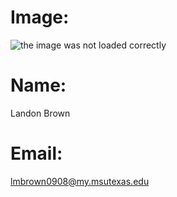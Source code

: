 
# Image:
![the image was not loaded correctly](https://www.google.com/imgres?imgurl=https%3A%2F%2Fpbs.twimg.com%2Fprofile_images%2F1024478136271077378%2F9GQW6Evc_400x400.jpg&imgrefurl=https%3A%2F%2Ftwitter.com%2Fthelandonb&docid=YEPjlLnGH7YkpM&tbnid=HYWHF_sb7CWMrM%3A&vet=10ahUKEwiltezeu8TkAhUN01kKHSvvCS4QMwhnKBowGg..i&w=269&h=269&itg=1&bih=706&biw=1536&q=landon%20brown%20windthorst&ved=0ahUKEwiltezeu8TkAhUN01kKHSvvCS4QMwhnKBowGg&iact=mrc&uact=8)

# Name:
Landon Brown 

# Email:
lmbrown0908@my.msutexas.edu

